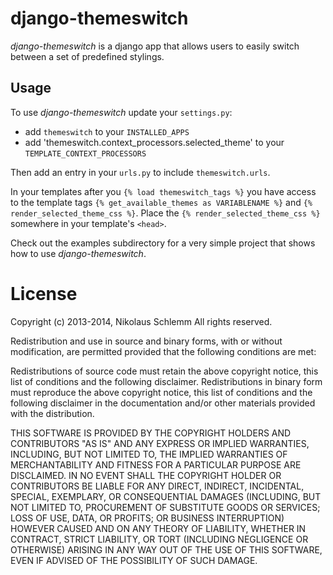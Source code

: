 # django-themeswitch

_django-themeswitch_ is a django app that allows users to easily switch between a set of predefined stylings.

## Usage

To use _django-themeswitch_ update your `settings.py`:

- add `themeswitch` to your `INSTALLED_APPS`
- add 'themeswitch.context_processors.selected_theme' to your `TEMPLATE_CONTEXT_PROCESSORS`

Then add an entry in your `urls.py` to include `themeswitch.urls`.

In your templates after you `{% load themeswitch_tags %}` you have access to the template tags `{% get_available_themes as VARIABLENAME %}`
and `{% render_selected_theme_css %}`. Place the `{% render_selected_theme_css %}` somewhere in your template's `<head>`.

Check out the examples subdirectory for a very simple project that shows how to use _django-themeswitch_.

# License

Copyright (c) 2013-2014, Nikolaus Schlemm
All rights reserved.

Redistribution and use in source and binary forms, with or without
modification, are permitted provided that the following conditions are met:

Redistributions of source code must retain the above copyright notice, this
list of conditions and the following disclaimer.
Redistributions in binary form must reproduce the above copyright notice, this
list of conditions and the following disclaimer in the documentation and/or
other materials provided with the distribution.

THIS SOFTWARE IS PROVIDED BY THE COPYRIGHT HOLDERS AND CONTRIBUTORS "AS IS" AND
ANY EXPRESS OR IMPLIED WARRANTIES, INCLUDING, BUT NOT LIMITED TO, THE IMPLIED
WARRANTIES OF MERCHANTABILITY AND FITNESS FOR A PARTICULAR PURPOSE ARE
DISCLAIMED. IN NO EVENT SHALL THE COPYRIGHT HOLDER OR CONTRIBUTORS BE LIABLE
FOR ANY DIRECT, INDIRECT, INCIDENTAL, SPECIAL, EXEMPLARY, OR CONSEQUENTIAL
DAMAGES (INCLUDING, BUT NOT LIMITED TO, PROCUREMENT OF SUBSTITUTE GOODS OR
SERVICES; LOSS OF USE, DATA, OR PROFITS; OR BUSINESS INTERRUPTION) HOWEVER
CAUSED AND ON ANY THEORY OF LIABILITY, WHETHER IN CONTRACT, STRICT LIABILITY,
OR TORT (INCLUDING NEGLIGENCE OR OTHERWISE) ARISING IN ANY WAY OUT OF THE USE
OF THIS SOFTWARE, EVEN IF ADVISED OF THE POSSIBILITY OF SUCH DAMAGE.
